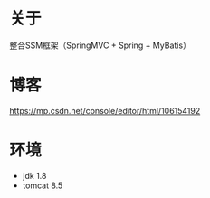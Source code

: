 # 关于
整合SSM框架（SpringMVC + Spring + MyBatis）

# 博客
https://mp.csdn.net/console/editor/html/106154192

# 环境
- jdk 1.8
- tomcat 8.5
